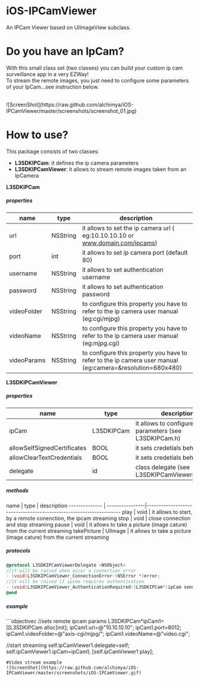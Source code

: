 # iOS-IPCamViewer
An IPCam Viewer  based on UIImageView subclass.

# Do you have an IpCam?
With this small class set (two classes) you can build your custom ip cam surveillance app in a very EZWay!
<br/>
To stream the remote images, you just need to configure some parameters of your IpCam...see instruction below.

<br/> 
![ScreenShot](https://raw.github.com/alchimya/iOS-IPCamViewer/master/screenshots/screenshot_01.jpg)

# How to use?
This package consists of two classes:
- <b>L3SDKIPCam</b>: it defines the ip camera parameters
- <b>L3SDKIPCamViewer</b>: it allows to stream remote images taken from an IpCamera

<b>L3SDKIPCam</b>
<h5>properties</h5>

  name                        |     type                    |   description    
------------------------------| ----------------------------|--------------------------------------------------------
url                           | NSString                    | it allows to set the ip camera url ( eg:10.10.10.10 or www.domain.com/ipcams)
port                          | int                         | it allows to set ip camera port (default 80)
username                      | NSString                    | it allows to set authentication username
password                      | NSString                    | it allows to set authentication password
videoFolder                   | NSString                    | to configure this property you have to refer to the ip camera user manual (eg:cgi/mjpg)
videoName                     | NSString                    | to configure this property you have to refer to the ip camera user manual (eg:mjpg.cgi)
videoParams                   | NSString                    | to configure this property you have to refer to the ip camera user manual (eg:camera=&resolution=680x480)


<b>L3SDKIPCamViewer</b>
<h5>properties</h5>

  name                        |     type                    |   description    
------------------------------| ----------------------------|--------------------------------------------------------
ipCam                         | L3SDKIPCam                  | it allows to configure ip cam parameters (see L3SDKIPCam.h)
allowSelfSignedCertificates   | BOOL                        | it sets credetials behavior
allowClearTextCredentials     | BOOL                        | it sets credetials behavior
delegate                      | id                          | class delegate (see L3SDKIPCamViewerDelegate)

<h5>methods</h5>
  name                  |     type        |   description    
--------------          | ----------------|-------------------------------------------------------------------
play                    | void            | it allows to start, by a remote conenction, the ipcam streaming
stop                    | void            | close connection and stop streaming
pause                   | void            | it allows to take a picture (image cature) from the current streaming
takePicture             | UIImage         | it allows to take a picture (image cature) from the current streaming

<h5>protocols</h5>

```objectivec
@protocol L3SDKIPCamViewerDelegate <NSObject>
//it will be raised when occur a connection error
- (void)L3SDKIPCamViewer_ConnectionError:(NSError *)error;
//it will be raised if ipcma requires authentication
- (void)L3SDKIPCamViewer_AuthenticationRequired:(L3SDKIPCam*)ipCam sender:(L3SDKIPCamViewer*)sender;
@end
```

<h5>example</h5>
```objectivec
 //sets remote ipcam params
L3SDKIPCam*ipCam1=[[L3SDKIPCam alloc]init];
ipCam1.url=@"10.10.10.10";
ipCam1.port=8012;
ipCam1.videoFolder=@"axis-cgi/mjpg/";
ipCam1.videoName=@"video.cgi";
    
//start streaming
self.ipCamViewer1.delegate=self;
self.ipCamViewer1.ipCam=ipCam1;
[self.ipCamViewer1 play];

```
#Video stream example
![ScreenShot](https://raw.github.com/alchimya/iOS-IPCamViewer/master/screenshots/iOS-IPCamViewer.gif)
